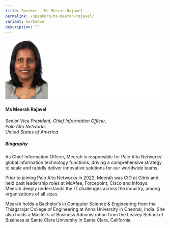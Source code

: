 ```yaml
---
title: Speaker – Ms Meerah Rajavel
permalink: /speakers/ms-meerah-rajavel/
variant: markdown
description: ""
---
```

![](/images/2025%20speakers/Meerah_Rajavel.png)
#### **Ms Meerah Rajavel**

*Senior Vice President, Chief Information Oﬃcer,<br>Palo Alto Networks<br>United States of America*

##### **Biography**
As Chief Information Oﬃcer, Meerah is responsible for Palo Alto Networks’ global information technology functions, driving a comprehensive strategy to scale and rapidly deliver innovative solutions for our worldwide teams.

Prior to joining Palo Alto Networks in 2022, Meerah was CIO at Citrix and held past leadership roles at McAfee, Forcepoint, Cisco and Infosys. Meerah deeply understands the IT challenges across the industry, among organizations of all sizes.

Meerah holds a Bachelor’s in Computer Science &amp; Engineering from the Thiagarajar College of Engineering at Anna University in Chennai, India. She also holds a Master’s of Business Administration from the Leavey School of Business at Santa Clara University in Santa Clara, California.
